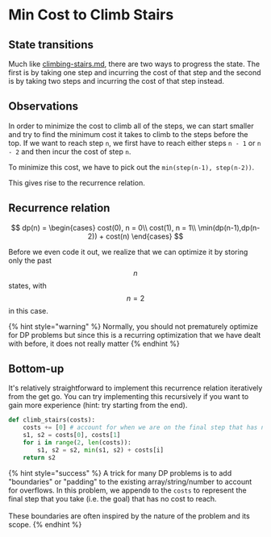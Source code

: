# Min Cost to Climb Stairs

## State transitions

Much like [climbing-stairs.md](../warmup/climbing-stairs.md "mention"), there are two ways to progress the state. The first is by taking one step and incurring the cost of that step and the second is by taking two steps and incurring the cost of that step instead.&#x20;

## Observations

In order to minimize the cost to climb all of the steps, we can start smaller and try to find the minimum cost it takes to climb to the steps before the top. If we want to reach step `n`, we first have to reach either steps `n - 1` or `n - 2` and then incur the cost of step `n`.

To minimize this cost, we have to pick out the `min(step(n-1), step(n-2))`.

This gives rise to the recurrence relation.

## Recurrence relation

$$
dp(n) = \begin{cases}
cost(0), n = 0\\
cost(1), n = 1\\
\min(dp(n-1),dp(n-2)) + cost(n)
\end{cases}
$$

Before we even code it out, we realize that we can optimize it by storing only the past $$n$$ states, with $$n = 2$$ in this case.

{% hint style="warning" %}
Normally, you should not prematurely optimize for DP problems but since this is a recurring optimization that we have dealt with before, it does not really matter
{% endhint %}

## Bottom-up

It's relatively straightforward to implement this recurrence relation iteratively from the get go. You can try implementing this recursively if you want to gain more experience (hint: try starting from the end).

```python
def climb_stairs(costs):
    costs += [0] # account for when we are on the final step that has no cost (top)
    s1, s2 = costs[0], costs[1]
    for i in range(2, len(costs)):
        s1, s2 = s2, min(s1, s2) + costs[i]
    return s2
```

{% hint style="success" %}
A trick for many DP problems is to add "boundaries" or "padding" to the existing array/string/number to account for overflows. In this problem, we append`0` to the `costs` to represent the final step that you take (i.e. the goal) that has no cost to reach.\
\
These boundaries are often inspired by the nature of the problem and its scope.
{% endhint %}
